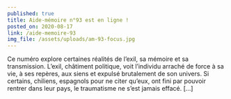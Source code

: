 ```yaml
---
published: true
title: Aide-mémoire n°93 est en ligne !
posted_on: 2020-08-17
link: /aide-memoire-93
img_file: /assets/uploads/am-93-focus.jpg
---
```

Ce numéro explore certaines réalités de l’exil, sa mémoire et sa transmission. L’exil, châtiment politique, voit l’individu arraché de force à sa vie, à ses repères, aux siens et expulsé brutalement de son univers. Si certains, chiliens, espagnols pour ne citer qu’eux, ont fini par pouvoir rentrer dans leur pays, le traumatisme ne s’est jamais effacé. [...]
